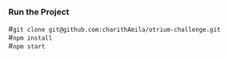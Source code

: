 ### Run the Project
#`git clone git@github.com:charithAmila/otrium-challenge.git` \
#`npm install` \
#`npm start` 



